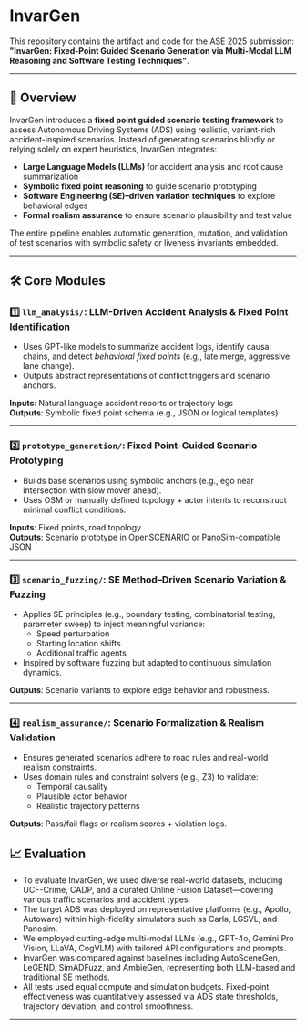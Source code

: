 # InvarGen

This repository contains the artifact and code for the ASE 2025 submission:  
**"InvarGen: Fixed-Point Guided Scenario Generation via Multi-Modal LLM Reasoning and Software Testing Techniques"**.

---

## 🧠 Overview

InvarGen introduces a **fixed point guided scenario testing framework** to assess Autonomous Driving Systems (ADS) using realistic, variant-rich accident-inspired scenarios. Instead of generating scenarios blindly or relying solely on expert heuristics, InvarGen integrates:

- **Large Language Models (LLMs)** for accident analysis and root cause summarization
- **Symbolic fixed point reasoning** to guide scenario prototyping
- **Software Engineering (SE)–driven variation techniques** to explore behavioral edges
- **Formal realism assurance** to ensure scenario plausibility and test value

The entire pipeline enables automatic generation, mutation, and validation of test scenarios with symbolic safety or liveness invariants embedded.

---

## 🛠 Core Modules

### 1️⃣ `llm_analysis/`: LLM-Driven Accident Analysis & Fixed Point Identification

- Uses GPT-like models to summarize accident logs, identify causal chains, and detect *behavioral fixed points* (e.g., late merge, aggressive lane change).
- Outputs abstract representations of conflict triggers and scenario anchors.

**Inputs**: Natural language accident reports or trajectory logs  
**Outputs**: Symbolic fixed point schema (e.g., JSON or logical templates)

---

### 2️⃣ `prototype_generation/`: Fixed Point-Guided Scenario Prototyping

- Builds base scenarios using symbolic anchors (e.g., ego near intersection with slow mover ahead).
- Uses OSM or manually defined topology + actor intents to reconstruct minimal conflict conditions.

**Inputs**: Fixed points, road topology  
**Outputs**: Scenario prototype in OpenSCENARIO or PanoSim-compatible JSON

---

### 3️⃣ `scenario_fuzzing/`: SE Method–Driven Scenario Variation & Fuzzing

- Applies SE principles (e.g., boundary testing, combinatorial testing, parameter sweep) to inject meaningful variance:
  - Speed perturbation
  - Starting location shifts
  - Additional traffic agents
- Inspired by software fuzzing but adapted to continuous simulation dynamics.

**Outputs**: Scenario variants to explore edge behavior and robustness.

---

### 4️⃣ `realism_assurance/`: Scenario Formalization & Realism Validation

- Ensures generated scenarios adhere to road rules and real-world realism constraints.
- Uses domain rules and constraint solvers (e.g., Z3) to validate:
  - Temporal causality
  - Plausible actor behavior
  - Realistic trajectory patterns

**Outputs**: Pass/fail flags or realism scores + violation logs.

## 📈 Evaluation

- To evaluate InvarGen, we used diverse real-world datasets, including UCF-Crime, CADP, and a curated Online Fusion Dataset—covering various traffic scenarios and accident types.
- The target ADS was deployed on representative platforms (e.g., Apollo, Autoware) within high-fidelity simulators such as Carla, LGSVL, and Panosim.
- We employed cutting-edge multi-modal LLMs (e.g., GPT-4o, Gemini Pro Vision, LLaVA, CogVLM) with tailored API configurations and prompts.
- InvarGen was compared against baselines including AutoSceneGen, LeGEND, SimADFuzz, and AmbieGen, representing both LLM-based and traditional SE methods.
- All tests used equal compute and simulation budgets. Fixed-point effectiveness was quantitatively assessed via ADS state thresholds, trajectory deviation, and control smoothness.

---

